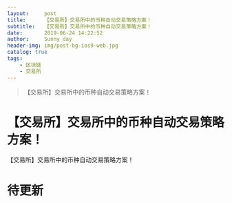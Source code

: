 ```yaml
---
layout:     post
title:      【交易所】交易所中的币种自动交易策略方案！
subtitle:   【交易所】交易所中的币种自动交易策略方案！
date:       2019-06-24 14:22:52
author:     Sunny day
header-img: img/post-bg-ios9-web.jpg
catalog: true
tags:
    - 区块链
    - 交易所
---
```


>【交易所】交易所中的币种自动交易策略方案！

# 【交易所】交易所中的币种自动交易策略方案！


【交易所】交易所中的币种自动交易策略方案！

# 待更新


